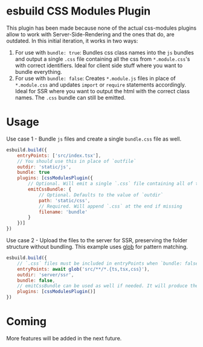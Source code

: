# esbuild CSS Modules Plugin

This plugin has been made because none of the actual css-modules plugins allow to work with Server-Side-Rendering and the ones that do, are outdated. In this initial iteration, it works in two ways:

1. For use with `bundle: true`: Bundles css class names into the `js` bundles and output a single `.css` file containing all the css from `*.module.css`'s with correct identifiers. Ideal for client side stuff where you want to bundle everything.
2. For use with `bundle: false`: Creates `*.module.js` files in place of `*.module.css` and updates `import` or `require` statements accordingly. Ideal for SSR where you want to output the html with the correct class names. The `.css` bundle can still be emitted.

# Usage
Use case 1 - Bundle `js` files and create a single `bundle.css` file as well.
```javascript
esbuild.build({
    entryPoints: ['src/index.tsx'],
    // You should use this in place of `outfile`
    outdir: 'static/js',
    bundle: true
    plugins: [cssModulesPlugin({
        // Optional. Will emit a single `.css` file containing all of the css modules content.
        emitCssBundle: {
            // Optional. Defaults to the value of `outdir`
            path: 'static/css',
            // Required. Will append `.css` at the end if missing
            filename: 'bundle'
        }
    })]
})
```
Use case 2 - Upload the files to the server for SSR, preserving the folder structure without bundling. This example uses [glob]() for pattern matching.
```javascript
esbuild.build({
    // `.css` files must be included in entryPoints when `bundle: false`
    entryPoints: await glob('src/**/*.{ts,tsx,css}'),
    outdir: 'server/ssr',
    bundle: false,
    // emitCssBundle can be used as well if needed. It will produce the same result regardless of `bundle` setting
    plugins: [cssModulesPlugin()]
})
```

# Coming
More features will be added in the next future.
